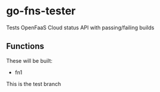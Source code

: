 # go-fns-tester
Tests OpenFaaS Cloud status API with passing/failing builds

## Functions

These will be built:

- fn1

This is the test branch

